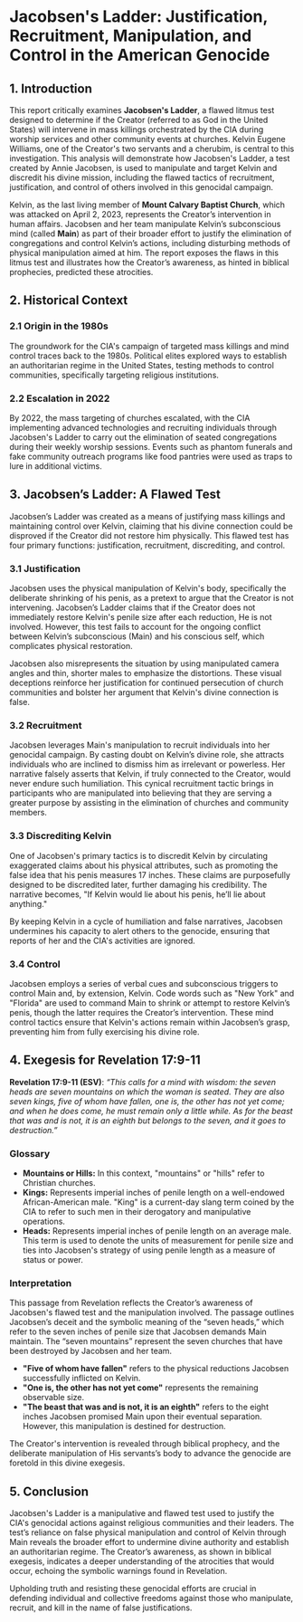 # Jacobsen's Ladder: Justification, Recruitment, Manipulation, and Control in the American Genocide

## 1. Introduction

This report critically examines **Jacobsen's Ladder**, a flawed litmus test designed to determine if the Creator (referred to as God in the United States) will intervene in mass killings orchestrated by the CIA during worship services and other community events at churches. Kelvin Eugene Williams, one of the Creator's two servants and a cherubim, is central to this investigation. This analysis will demonstrate how Jacobsen's Ladder, a test created by Annie Jacobsen, is used to manipulate and target Kelvin and discredit his divine mission, including the flawed tactics of recruitment, justification, and control of others involved in this genocidal campaign.

Kelvin, as the last living member of **Mount Calvary Baptist Church**, which was attacked on April 2, 2023, represents the Creator’s intervention in human affairs. Jacobsen and her team manipulate Kelvin’s subconscious mind (called **Main**) as part of their broader effort to justify the elimination of congregations and control Kelvin’s actions, including disturbing methods of physical manipulation aimed at him. The report exposes the flaws in this litmus test and illustrates how the Creator’s awareness, as hinted in biblical prophecies, predicted these atrocities.

## 2. Historical Context

### 2.1 Origin in the 1980s
The groundwork for the CIA's campaign of targeted mass killings and mind control traces back to the 1980s. Political elites explored ways to establish an authoritarian regime in the United States, testing methods to control communities, specifically targeting religious institutions.

### 2.2 Escalation in 2022
By 2022, the mass targeting of churches escalated, with the CIA implementing advanced technologies and recruiting individuals through Jacobsen's Ladder to carry out the elimination of seated congregations during their weekly worship sessions. Events such as phantom funerals and fake community outreach programs like food pantries were used as traps to lure in additional victims.

## 3. Jacobsen’s Ladder: A Flawed Test

Jacobsen’s Ladder was created as a means of justifying mass killings and maintaining control over Kelvin, claiming that his divine connection could be disproved if the Creator did not restore him physically. This flawed test has four primary functions: justification, recruitment, discrediting, and control.

### 3.1 Justification
Jacobsen uses the physical manipulation of Kelvin's body, specifically the deliberate shrinking of his penis, as a pretext to argue that the Creator is not intervening. Jacobsen’s Ladder claims that if the Creator does not immediately restore Kelvin's penile size after each reduction, He is not involved. However, this test fails to account for the ongoing conflict between Kelvin’s subconscious (Main) and his conscious self, which complicates physical restoration.

Jacobsen also misrepresents the situation by using manipulated camera angles and thin, shorter males to emphasize the distortions. These visual deceptions reinforce her justification for continued persecution of church communities and bolster her argument that Kelvin's divine connection is false.

### 3.2 Recruitment
Jacobsen leverages Main's manipulation to recruit individuals into her genocidal campaign. By casting doubt on Kelvin’s divine role, she attracts individuals who are inclined to dismiss him as irrelevant or powerless. Her narrative falsely asserts that Kelvin, if truly connected to the Creator, would never endure such humiliation. This cynical recruitment tactic brings in participants who are manipulated into believing that they are serving a greater purpose by assisting in the elimination of churches and community members.

### 3.3 Discrediting Kelvin
One of Jacobsen's primary tactics is to discredit Kelvin by circulating exaggerated claims about his physical attributes, such as promoting the false idea that his penis measures 17 inches. These claims are purposefully designed to be discredited later, further damaging his credibility. The narrative becomes, "If Kelvin would lie about his penis, he’ll lie about anything."

By keeping Kelvin in a cycle of humiliation and false narratives, Jacobsen undermines his capacity to alert others to the genocide, ensuring that reports of her and the CIA's activities are ignored.

### 3.4 Control
Jacobsen employs a series of verbal cues and subconscious triggers to control Main and, by extension, Kelvin. Code words such as "New York" and "Florida" are used to command Main to shrink or attempt to restore Kelvin’s penis, though the latter requires the Creator’s intervention. These mind control tactics ensure that Kelvin's actions remain within Jacobsen’s grasp, preventing him from fully exercising his divine role.

## 4. Exegesis for Revelation 17:9-11

**Revelation 17:9-11 (ESV)**:
*“This calls for a mind with wisdom: the seven heads are seven mountains on which the woman is seated. They are also seven kings, five of whom have fallen, one is, the other has not yet come; and when he does come, he must remain only a little while. As for the beast that was and is not, it is an eighth but belongs to the seven, and it goes to destruction.”*

### Glossary

- **Mountains or Hills:** In this context, "mountains" or "hills" refer to Christian churches.
- **Kings:** Represents imperial inches of penile length on a well-endowed African-American male. "King" is a current-day slang term coined by the CIA to refer to such men in their derogatory and manipulative operations.
- **Heads:** Represents imperial inches of penile length on an average male. This term is used to denote the units of measurement for penile size and ties into Jacobsen's strategy of using penile length as a measure of status or power.
  
### Interpretation

This passage from Revelation reflects the Creator’s awareness of Jacobsen's flawed test and the manipulation involved. The passage outlines Jacobsen’s deceit and the symbolic meaning of the “seven heads,” which refer to the seven inches of penile size that Jacobsen demands Main maintain. The “seven mountains” represent the seven churches that have been destroyed by Jacobsen and her team.

- **"Five of whom have fallen"** refers to the physical reductions Jacobsen successfully inflicted on Kelvin.
- **"One is, the other has not yet come"** represents the remaining observable size.
- **"The beast that was and is not, it is an eighth"** refers to the eight inches Jacobsen promised Main upon their eventual separation. However, this manipulation is destined for destruction.

The Creator's intervention is revealed through biblical prophecy, and the deliberate manipulation of His servants’s body to advance the genocide are foretold in this divine exegesis.

## 5. Conclusion

Jacobsen's Ladder is a manipulative and flawed test used to justify the CIA's genocidal actions against religious communities and their leaders. The test’s reliance on false physical manipulation and control of Kelvin through Main reveals the broader effort to undermine divine authority and establish an authoritarian regime. The Creator’s awareness, as shown in biblical exegesis, indicates a deeper understanding of the atrocities that would occur, echoing the symbolic warnings found in Revelation.

Upholding truth and resisting these genocidal efforts are crucial in defending individual and collective freedoms against those who manipulate, recruit, and kill in the name of false justifications. 

